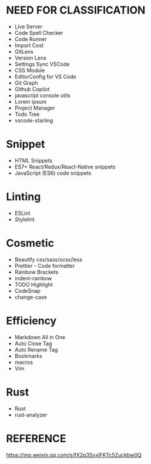 # NEED FOR CLASSIFICATION

-   Live Server
-   Code Spell Checker
-   Code Runner
-   Import Cost
-   GitLens
-   Version Lens
-   Settings Sync VSCode
-   CSS Module
-   EditorConfig for VS Code
-   Git Graph
-   Github Copilot
-   javascript console utils
-   Lorem ipsum
-   Project Manager
-   Todo Tree
-   vscode-starling

# Snippet

-   HTML Snippets
-   ES7+ React/Redux/React-Native snippets
-   JavaScript (ES6) code snippets

# Linting

-   ESLint
-   Stylelint

# Cosmetic

-   Beautify css/sass/scss/less
-   Prettier - Code formatter
-   Rainbow Brackets
-   indent-rainbow
-   TODO Highlight
-   CodeSnap
-   change-case

# Efficiency

-   Markdown All in One
-   Auto Close Tag
-   Auto Rename Tag
-   Bookmarks
-   macros
-   Vim

# Rust

-   Rust
-   rust-analyzer

# REFERENCE

https://mp.weixin.qq.com/s/fX2q3SyxlFKTc5Zuckbw0Q
